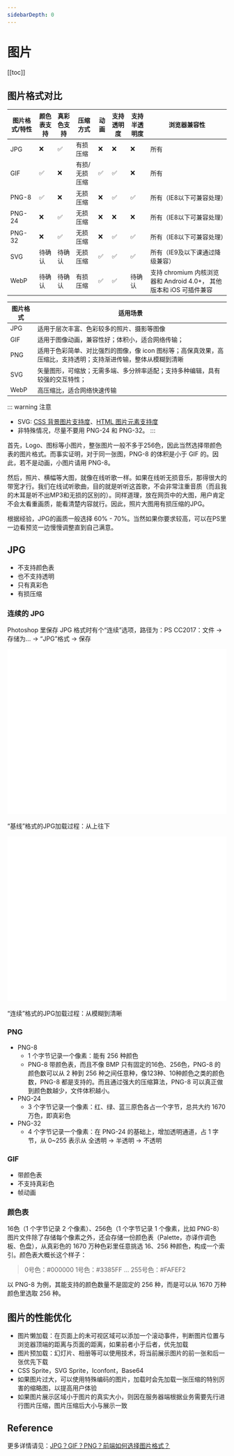 ```yaml
---
sidebarDepth: 0
---
```


# 图片

[[toc]]

## 图片格式对比

| 图片格式/特性 | 颜色表支持 | 真彩色支持 | 压缩方式      | 动画 | 支持透明度 | 支持半透明度 | 浏览器兼容性                                                        |
| ------------- | ---------- | ---------- | ------------- | ---- | ---------- | ------------ | ------------------------------------------------------------------- |
| JPG           | ❌          | ✅          | 有损压缩      | ❌    | ❌          | ❌            | 所有                                                                |
| GIF           | ✅          | ❌          | 有损/无损压缩 | ✅    | ✅          | ❌            | 所有                                                                |
| PNG-8         | ✅          | ❌          | 无损压缩      | ❌    | ✅          | ✅            | 所有（IE8以下可兼容处理）                                           |
| PNG-24        | ❌          | ✅          | 无损压缩      | ❌    | ❌          | ❌            | 所有（IE8以下可兼容处理）                                           |
| PNG-32        | ❌          | ✅          | 无损压缩      | ❌    | ✅          | ✅            | 所有（IE8以下可兼容处理）                                           |
| SVG           | 待确认     | 待确认     | 无损压缩      | ✅    | ✅          | ✅            | 所有（IE9及以下课通过降级兼容）                                     |
| WebP          | 待确认     | 待确认     | 有损压缩      | ✅    | ✅          | 待确认       | 支持 chromium 内核浏览器和 Android 4.0+， 其他版本和 iOS 可插件兼容 |

| 图片格式 | 适用场景                                                                                                       |
| -------- | -------------------------------------------------------------------------------------------------------------- |
| JPG      | 适用于层次丰富、色彩较多的照片、摄影等图像                                                                     |
| GIF      | 适用于图像动画，兼容性好；体积小，适合网络传输；                                                               |
| PNG      | 适用于色彩简单、对比强烈的图像，像 icon 图标等；高保真效果，高压缩比，支持透明；支持渐进传输，整体从模糊到清晰 |
| SVG      | 矢量图形，可缩放；无需多端、多分辨率适配；支持多种编辑，具有较强的交互特性；                                   |
| WebP     | 高压缩比，适合网络快速传输                                                                                     |

::: warning 注意

- SVG: [CSS 背景图片支持度](https://caniuse.com/#feat=svg-css)、[HTML 图片元素支持度](https://caniuse.com/#feat=svg-img)
- 非特殊情况，尽量不要用 PNG-24 和 PNG-32。
:::

首先，Logo、图标等小图片，整张图片一般不多于256色，因此当然选择带颜色表的图片格式。而事实证明，对于同一张图，PNG-8 的体积是小于 GIF 的。因此，若不是动画，小图片请用 PNG-8。

然后，照片、横幅等大图，就像在线听歌一样。如果在线听无损音乐，那得很大的带宽才行。我们在线试听歌曲，目的就是听听这首歌，不会非常注重音质（而且我的木耳是听不出MP3和无损的区别的）。同样道理，放在网页中的大图，用户肯定不会太看重画质，能看清楚内容就行。因此，照片大图用有损压缩的JPG。

根据经验，JPG的画质一般选择 60% - 70%。当然如果你要求较高，可以在PS里一边看预览一边慢慢调整直到自己满意。

## JPG

- 不支持颜色表
- 也不支持透明
- 只有真彩色
- 有损压缩

### 连续的 JPG

Photoshop 里保存 JPG 格式时有个“连续”选项，路径为：PS CC2017：文件 → 存储为... → “JPG”格式 → 保存

![“基线”格式的JPG加载过程：从上往下](./img/baseline-jpg.gif)

“基线”格式的JPG加载过程：从上往下

![“连续”格式的JPG加载过程：从模糊到清晰](./img/continuous-jpg.gif)

“连续”格式的JPG加载过程：从模糊到清晰

### PNG

- PNG-8
  - 1 个字节记录一个像素：能有 256 种颜色
  - PNG-8 带颜色表，而且不像 BMP 只有固定的16色、256色，PNG-8 的颜色数可以从 2 种到 256 种之间任意种，像123种、10种颜色之类的颜色数，PNG-8 都是支持的。而且通过强大的压缩算法，PNG-8 可以真正做到颜色数越少，文件体积越小。
- PNG-24
  - 3 个字节记录一个像素：红、绿、蓝三原色各占一个字节，总共大约 1670 万色，即真彩色
- PNG-32
  - 4 个字节记录一个像素：在 PNG-24 的基础上，增加透明通道，占 1 字节，从 0~255 表示从 全透明 -> 半透明 -> 不透明

### GIF

- 带颜色表
- 不支持真彩色
- 帧动画

### 颜色表

16色（1 个字节记录 2 个像素）、256色（1 个字节记录 1 个像素，比如 PNG-8）图片文件除了存储每个像素之外，还会存储一份颜色表（Palette，亦译作调色板、色盘），从真彩色的 1670 万种色彩里任意挑选 16、256 种颜色，构成一个索引。颜色表大概长这个样子：

> 0号色：#000000
> 1号色：#3385FF
> ...
> 255号色：#FAFEF2

以 PNG-8 为例，其能支持的颜色数量不是固定的 256 种，而是可以从 1670 万种颜色里选取 256 种。

## 图片的性能优化

- 图片懒加载：在页面上的未可视区域可以添加一个滚动事件，判断图片位置与浏览器顶端的距离与页面的距离，如果前者小于后者，优先加载
- 图片预加载：幻灯片、相册等可以使用技术，将当前展示图片的前一张和后一张优先下载
- CSS Sprite，SVG Sprite，Iconfont，Base64
- 如果图片过大，可以使用特殊编码的图片，加载时会先加载一张压缩的特别厉害的缩略图，以提高用户体验
- 如果图片展示区域小于图片的真实大小，则因在服务器端根据业务需要先行进行图片压缩，图片压缩后大小与展示一致

## Reference

更多详情请见：[JPG？GIF？PNG？前端如何选择图片格式？](https://www.jianshu.com/p/ab96bf20f90e)
